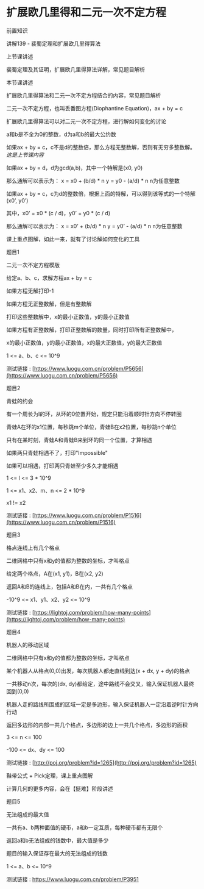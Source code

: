 # 扩展欧几里得和二元一次不定方程

前置知识

讲解139 - 裴蜀定理和扩展欧几里得算法

上节课讲述

裴蜀定理及其证明，扩展欧几里得算法详解，常见题目解析

本节课讲述

扩展欧几里得算法和二元一次不定方程结合的内容，常见题目解析

二元一次不定方程，也叫丢番图方程(Diophantine Equation)，ax + by = c

扩展欧几里得算法可以对二元一次不定方程，进行解如何变化的讨论

a和b是不全为0的整数，d为a和b的最大公约数

如果ax + by = c，c不是d的整数倍，那么方程无整数解，否则有无穷多整数解。 _这是上节课内容_

如果ax + by = d，d为gcd(a,b)，其中一个特解是(x0, y0)

那么通解可以表示为： x = x0 + (b/d) * n       y = y0 - (a/d) * n       n为任意整数

如果ax + by = c，c为d的整数倍，根据上面的特解，可以得到该等式的一个特解(x0’, y0’)

其中，x0’ = x0 * (c / d)，y0’ = y0 * (c / d)

那么通解可以表示为： x = x0’ + (b/d) * n      y = y0’ - (a/d) * n      n为任意整数

课上重点图解，如此一来，就有了讨论解如何变化的工具

题目1

二元一次不定方程模版

给定a、b、c，求解方程ax + by = c

如果方程无解打印-1

如果方程无正整数解，但是有整数解

打印这些整数解中，x的最小正数值，y的最小正数值

如果方程有正整数解，打印正整数解的数量，同时打印所有正整数解中，

x的最小正数值，y的最小正数值，x的最大正数值，y的最大正数值

1 <= a、b、c <= 10^9

测试链接 : [https://www.luogu.com.cn/problem/P5656](https://www.luogu.com.cn/problem/P5656)

题目2

青蛙的约会

有一个周长为l的环，从环的0位置开始，规定只能沿着顺时针方向不停转圈

青蛙A在环的x1位置，每秒跳m个单位，青蛙B在x2位置，每秒跳n个单位

只有在某时刻，青蛙A和青蛙B来到环的同一个位置，才算相遇

如果两只青蛙相遇不了，打印"Impossible"

如果可以相遇，打印两只青蛙至少多久才能相遇

1 <= l <= 3 * 10^9

1 <= x1、x2、m、n <= 2 * 10^9

x1 != x2

测试链接 : [https://www.luogu.com.cn/problem/P1516](https://www.luogu.com.cn/problem/P1516)

题目3

格点连线上有几个格点

二维网格中只有x和y的值都为整数的坐标，才叫格点

给定两个格点，A在(x1, y1)，B在(x2, y2)

返回A和B的连线上，包括A和B在内，一共有几个格点

-10^9 <= x1、y1、x2、y2 <= 10^9

测试链接 : [https://lightoj.com/problem/how-many-points](https://lightoj.com/problem/how-many-points)

题目4

机器人的移动区域

二维网格中只有x和y的值都为整数的坐标，才叫格点

某个机器人从格点(0,0)出发，每次机器人都走直线到达(x + dx, y + dy)的格点

一共移动n次，每次的(dx, dy)都给定，途中路线不会交叉，输入保证机器人最终回到(0,0)

机器人走的路线所围成的区域一定是多边形，输入保证机器人一定沿着逆时针方向行动

返回多边形的内部一共几个格点，多边形的边上一共几个格点，多边形的面积

3 <= n <= 100

-100 <= dx、dy <= 100

测试链接 : [http://poj.org/problem?id=1265](http://poj.org/problem?id=1265)

鞋带公式 + Pick定理，课上重点图解

计算几何的更多内容，会在【挺难】阶段讲述

题目5

无法组成的最大值

一共有a、b两种面值的硬币，a和b一定互质，每种硬币都有无限个

返回a和b无法组成的钱数中，最大值是多少

题目的输入保证存在最大的无法组成的钱数

1 <= a、b <= 10^9

测试链接 : https://www.luogu.com.cn/problem/P3951

